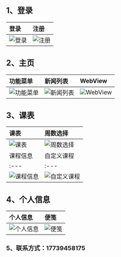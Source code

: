 ## 1、登录
|登录|注册|
|:---|:---|
|![登录](https://github.com/Sningi/MobileTIO/blob/master/show/login.jpg)|![注册](https://github.com/Sningi/MobileTIO/blob/master/show/reg.jpg)|
## 2、主页
|功能菜单|新闻列表|WebView|
|:---|:---|:---|
|![功能菜单](https://github.com/Sningi/MobileTIO/blob/master/show/home.jpg)|![新闻列表](https://github.com/Sningi/MobileTIO/blob/master/show/news.jpg)|![WebView](https://github.com/Sningi/MobileTIO/blob/master/show/webview.jpg)|
## 3、课表
|课表|周数选择|
|:---|:---|
|![课表](https://github.com/Sningi/MobileTIO/blob/master/show/course1.jpg)|![周数选择](https://github.com/Sningi/MobileTIO/blob/master/show/course2.jpg)||课程信息|自定义课程|
|课程信息|自定义课程|
|:---|:---|
|![课程信息](https://github.com/Sningi/MobileTIO/blob/master/show/dialog1.jpg)|![自定义课程](https://github.com/Sningi/MobileTIO/blob/master/show/dialog2.jpg)|
## 4、个人信息
|个人信息|便笺|
|:---|:---|
|![个人信息](https://github.com/Sningi/MobileTIO/blob/master/show/userinfo.jpg)|![便笺](https://github.com/Sningi/MobileTIO/blob/master/show/for.jpg)|
### 5、联系方式：17739458175